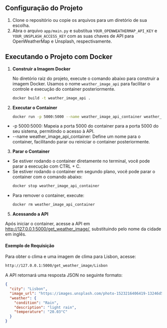 ## Configuração do Projeto

1. Clone o repositório ou copie os arquivos para um diretório de sua escolha.
2. Abra o arquivo `app/main.py` e substitua `YOUR_OPENWEATHERMAP_API_KEY` e `YOUR_UNSPLASH_ACCESS_KEY` com as suas chaves de API para OpenWeatherMap e Unsplash, respectivamente.


## Executando o Projeto com Docker

1. **Construir a Imagem Docker**

   No diretório raiz do projeto, execute o comando abaixo para construir a imagem Docker. Usamos o nome `weather_image_api` para facilitar o controle e execução do container posteriormente.

   ```bash
   docker build -t weather_image_api .

2. **Executar o Container**
   ```bash
   docker run -p 5000:5000 --name weather_image_api_container weather_image_api

- -p 5000:5000: Mapeia a porta 5000 do container para a porta 5000 do seu sistema, permitindo o acesso à API.
- --name weather_image_api_container: Define um nome para o container, facilitando parar ou reiniciar o container posteriormente.

3. **Parar o Container**
- Se estiver rodando o container diretamente no terminal, você pode parar a execução com CTRL + C.
- Se estiver rodando o container em segundo plano, você pode parar o container com o comando abaixo:
  ```bash
  docker stop weather_image_api_container
  
- Para remover o container, execute:
  ```bash
  docker rm weather_image_api_container

5. **Acessando a API**

Após iniciar o container, acesse a API em http://127.0.0.1:5000/get_weather_image/<NOME DA CIDADE>, substituindo <NOME DA CIDADE> pelo nome da cidade em inglês.

#### Exemplo de Requisição
Para obter o clima e uma imagem de clima para Lisbon, acesse:
```bash
http://127.0.0.1:5000/get_weather_image/Lisbon
```

A API retornará uma resposta JSON no seguinte formato:
```json
{
  "city": "Lisbon",
  "image_url": "https://images.unsplash.com/photo-1523216406419-13246d50974f?crop=entropy&cs=tinysrgb&fit=max&fm=jpg&ixid=M3w2NzE2NTR8MHwxfHJhbmRvbXx8fHx8fHx8fDE3MzA2NjA2MTR8&ixlib=rb-4.0.3&q=80&w=400",
  "weather": {
    "condition": "Rain",
    "description": "light rain",
    "temperature": "20.03°C"
  }
}
